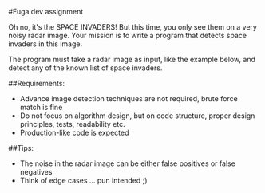 #Fuga dev assignment

Oh no, it's the SPACE INVADERS! But this time, you only see them on a very noisy radar image. Your mission is to write a program that detects space invaders in this image.

The program must take a radar image as input, like the example below, and detect any of the known list of space invaders.

##Requirements:

* Advance image detection techniques are not required, brute force match is fine
* Do not focus on algorithm design, but on code structure, proper design principles, tests, readability etc.
* Production-like code is expected

##Tips:

* The noise in the radar image can be either false positives or false negatives
* Think of edge cases ... pun intended ;)
